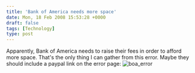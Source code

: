 ```yaml
---
title: 'Bank of America needs more space'
date: Mon, 18 Feb 2008 15:53:28 +0000
draft: false
tags: [Technology]
type: post
---
```


Apparently, Bank of America needs to raise their fees in order to afford more space. That's the only thing I can gather from this error. Maybe they should include a paypal link on the error page: ![boa_error](http://zeusville.files.wordpress.com/2008/02/error.png)